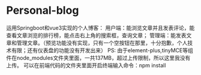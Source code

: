 # Personal-blog
  运用Springboot和vue3实现的个人博客：
用户端：能浏览文章并且发表评论，能查看文章浏览的排行榜，能点击右上角的搜索框，查询文章；
管理端：能发表文章和管理文章。（预览功能没有实现，只有一个空按钮在那里，十分抱歉，个人技术有限；还有仪表盘的功能没有开发出来）
PS: 由于element-plus,tinyMCE等组件在node_modules文件夹里面，一共137MB，超过上传限制，所以这里我没有上传。
可以在前端代码的文件夹里面开启终端输入命令：npm install
